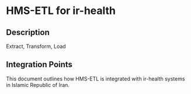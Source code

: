 # HMS-ETL for ir-health

## Description

Extract, Transform, Load

## Integration Points

This document outlines how HMS-ETL is integrated with ir-health systems in Islamic Republic of Iran.
